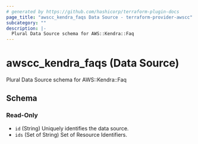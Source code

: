 ```yaml
---
# generated by https://github.com/hashicorp/terraform-plugin-docs
page_title: "awscc_kendra_faqs Data Source - terraform-provider-awscc"
subcategory: ""
description: |-
  Plural Data Source schema for AWS::Kendra::Faq
---
```


# awscc_kendra_faqs (Data Source)

Plural Data Source schema for AWS::Kendra::Faq



<!-- schema generated by tfplugindocs -->
## Schema

### Read-Only

- `id` (String) Uniquely identifies the data source.
- `ids` (Set of String) Set of Resource Identifiers.
